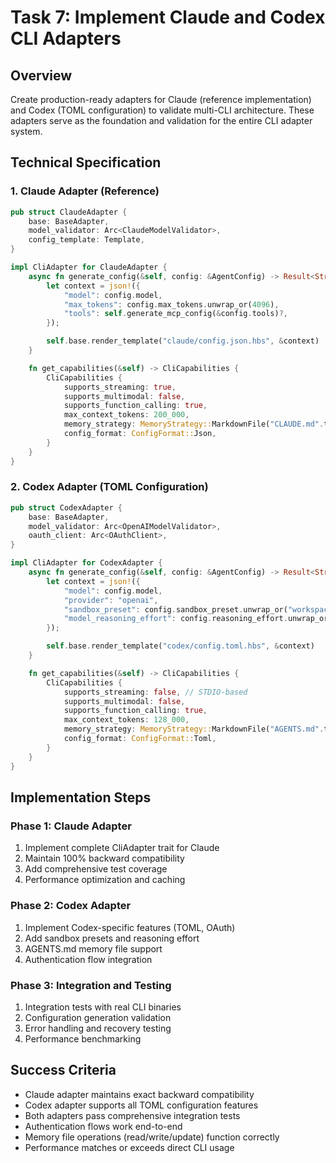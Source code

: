 # Task 7: Implement Claude and Codex CLI Adapters

## Overview
Create production-ready adapters for Claude (reference implementation) and Codex (TOML configuration) to validate multi-CLI architecture. These adapters serve as the foundation and validation for the entire CLI adapter system.

## Technical Specification

### 1. Claude Adapter (Reference)
```rust
pub struct ClaudeAdapter {
    base: BaseAdapter,
    model_validator: Arc<ClaudeModelValidator>,
    config_template: Template,
}

impl CliAdapter for ClaudeAdapter {
    async fn generate_config(&self, config: &AgentConfig) -> Result<String> {
        let context = json!({
            "model": config.model,
            "max_tokens": config.max_tokens.unwrap_or(4096),
            "tools": self.generate_mcp_config(&config.tools)?,
        });

        self.base.render_template("claude/config.json.hbs", &context)
    }

    fn get_capabilities(&self) -> CliCapabilities {
        CliCapabilities {
            supports_streaming: true,
            supports_multimodal: false,
            supports_function_calling: true,
            max_context_tokens: 200_000,
            memory_strategy: MemoryStrategy::MarkdownFile("CLAUDE.md".to_string()),
            config_format: ConfigFormat::Json,
        }
    }
}
```

### 2. Codex Adapter (TOML Configuration)
```rust
pub struct CodexAdapter {
    base: BaseAdapter,
    model_validator: Arc<OpenAIModelValidator>,
    oauth_client: Arc<OAuthClient>,
}

impl CliAdapter for CodexAdapter {
    async fn generate_config(&self, config: &AgentConfig) -> Result<String> {
        let context = json!({
            "model": config.model,
            "provider": "openai",
            "sandbox_preset": config.sandbox_preset.unwrap_or("workspace-write"),
            "model_reasoning_effort": config.reasoning_effort.unwrap_or("medium"),
        });

        self.base.render_template("codex/config.toml.hbs", &context)
    }

    fn get_capabilities(&self) -> CliCapabilities {
        CliCapabilities {
            supports_streaming: false, // STDIO-based
            supports_multimodal: false,
            supports_function_calling: true,
            max_context_tokens: 128_000,
            memory_strategy: MemoryStrategy::MarkdownFile("AGENTS.md".to_string()),
            config_format: ConfigFormat::Toml,
        }
    }
}
```

## Implementation Steps

### Phase 1: Claude Adapter
1. Implement complete CliAdapter trait for Claude
2. Maintain 100% backward compatibility
3. Add comprehensive test coverage
4. Performance optimization and caching

### Phase 2: Codex Adapter
1. Implement Codex-specific features (TOML, OAuth)
2. Add sandbox presets and reasoning effort
3. AGENTS.md memory file support
4. Authentication flow integration

### Phase 3: Integration and Testing
1. Integration tests with real CLI binaries
2. Configuration generation validation
3. Error handling and recovery testing
4. Performance benchmarking

## Success Criteria
- Claude adapter maintains exact backward compatibility
- Codex adapter supports all TOML configuration features
- Both adapters pass comprehensive integration tests
- Authentication flows work end-to-end
- Memory file operations (read/write/update) function correctly
- Performance matches or exceeds direct CLI usage